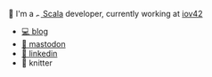 👋 I'm a [<img alt="scala" width="9px" src="https://www.scala-lang.org/resources/img/frontpage/scala-spiral.png" /> Scala][scala] developer, currently working at [iov42]

- [💻 blog][website]
- <a rel="me" href="https://hachyderm.io/@toniogela">🐘 mastodon</a> 
- [👔 linkedin][linkedin]
- 🧶 knitter


[linkedin]: https://www.linkedin.com/in/toniogela
[iov42]: https://iov42.com/
[scala]: https://www.scala-lang.org
[twitter]: https://twitter.com/TonioGela
[website]: https://toniogela.dev
